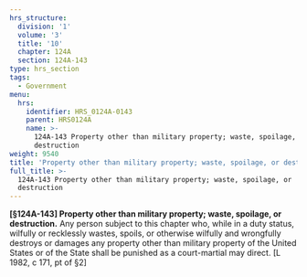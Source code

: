```yaml
---
hrs_structure:
  division: '1'
  volume: '3'
  title: '10'
  chapter: 124A
  section: 124A-143
type: hrs_section
tags:
  - Government
menu:
  hrs:
    identifier: HRS_0124A-0143
    parent: HRS0124A
    name: >-
      124A-143 Property other than military property; waste, spoilage, or
      destruction
weight: 9540
title: 'Property other than military property; waste, spoilage, or destruction'
full_title: >-
  124A-143 Property other than military property; waste, spoilage, or
  destruction
---
```

**[§124A-143] Property other than military property; waste, spoilage, or destruction.** Any person subject to this chapter who, while in a duty status, wilfully or recklessly wastes, spoils, or otherwise wilfully and wrongfully destroys or damages any property other than military property of the United States or of the State shall be punished as a court-martial may direct. [L 1982, c 171, pt of §2]